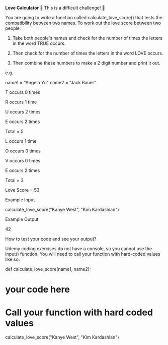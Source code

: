 **Love Calculator**
💪 This is a difficult challenge! 💪 

You are going to write a function called calculate_love_score() that tests the compatibility between two names.  To work out the love score between two people: 

1. Take both people's names and check for the number of times the letters in the word TRUE occurs.   

2. Then check for the number of times the letters in the word LOVE occurs.   

3. Then combine these numbers to make a 2 digit number and print it out. 

e.g.

name1 = "Angela Yu" name2 = "Jack Bauer"

T occurs 0 times 

R occurs 1 time 

U occurs 2 times 

E occurs 2 times 

Total = 5 

L occurs 1 time 

O occurs 0 times 

V occurs 0 times 

E occurs 2 times 

Total = 3 



Love Score = 53





Example Input 

calculate_love_score("Kanye West", "Kim Kardashian")

Example Output

42





How to test your code and see your output?



Udemy coding exercises do not have a console, so you cannot use the input() function. You will need to call your function with hard-coded values like so:



def calculate_love_score(name1, name2):
  # your code here
 
# Call your function with hard coded values
calculate_love_score("Kanye West", "Kim Kardashian")
